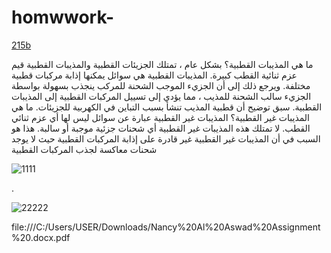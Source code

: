# homwwork-


[215b ](https://docs.google.com/document/d/1lCslwRwNyxEgHxho0RmyCnSaAIM-Tk2EHThPPPLNrGw/edit#)



 
ما هي المذيبات القطبية؟
بشكل عام ، تمتلك الجزيئات القطبية والمذيبات القطبية قيم عزم ثنائية القطب كبيرة. المذيبات القطبية هي سوائل يمكنها إذابة مركبات قطبية مختلفة. ويرجع ذلك إلى أن الجزيء الموجب الشحنة للمركب ينجذب بسهولة بواسطة الجزيء سالب الشحنة للمذيب ، مما يؤدي إلى تسييل المركبات القطبية إلى المذيبات القطبية. سبق توضيح أن قطبية المذيب تنشأ بسبب التباين في الكهربية للجزيئات.
ما هي المذيبات غير القطبية؟
المذيبات غير القطبية عبارة عن سوائل ليس لها أي عزم ثنائي القطب. لا تمتلك هذه المذيبات غير القطبية أي شحنات جزئية موجبة أو سالبة. هذا هو السبب في أن المذيبات غير القطبية غير قادرة على إذابة المركبات القطبية حيث لا يوجد شحنات معاكسة لجذب المركبات القطبية

![1111](https://user-images.githubusercontent.com/36210723/144645603-cf7bf263-aeb2-431d-b9da-0baaeec3fc07.png)


.


![22222](https://user-images.githubusercontent.com/36210723/144645606-8f1f8151-b1e8-4bbf-bcd6-252dfac7cd7c.png)





file:///C:/Users/USER/Downloads/Nancy%20Al%20Aswad%20Assignment%20.docx.pdf

